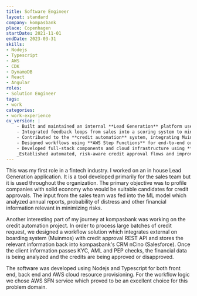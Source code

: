 ```yaml
---
title: Software Engineer
layout: standard
company: kompasbank
place: Copenhagen
startDate: 2021-11-01
endDate: 2023-03-31
skills:
- Nodejs
- Typescript
- AWS
- CDK
- DynamoDB
- React
- Angular
roles:
- Solution Engineer
tags:
- work
categories:
- work-experience
cv_version: |
    - Built and maintained an internal **Lead Generation** platform used by sales and risk teams to identify creditworthy companies based on ML analysis of annual reports and financial data
    - Integrated feedback loops from sales into a scoring system to minimize credit risk exposure
    - Contributed to the **credit automation** system, integrating Muinmos (onboarding/KYC) with a credit approval REST API and CRM (nCino/Salesforce)
    - Designed workflows using **AWS Step Functions** for end-to-end orchestration of KYC, AML, PEP checks, and financial approvals
    - Developed full-stack components and cloud infrastructure using **Node.js**, **TypeScript**, and AWS CDK
    _Established automated, risk-aware credit approval flows and improved operational efficiency across departments._
---
```


This was my first role in a fintech industry. I worked on an in house Lead Generation application. It is a tool developed primarily for the sales team but it is used throughout the organization.
The primary objective was to profile companies with solid economy who would be suitable candidates for credit approvals. The input from the sales team was fed into the ML model which analyzed annual reports,
probability of distress and other financial information relevant in minimizing risks.

Another interesting part of my journey at kompasbank was working on the credit automation project. In order to process large batches of credit request, we designed a workflow solution which
integrates external on boarding system (Muinmos) with credit approval REST API and stores the relevant information back into kompasbank's CRM nCino (Salesforce). Once the client information passes KYC, AML and PEP
checks, the financial data is being analyzed and the credits are being approved or disapproved.

The software was developed using Nodejs and Typescript for both front end, back end and AWS cloud resource provisioning. For the workflow logic we chose AWS SFN service which proved to be an excellent choice
for this problem domain.
